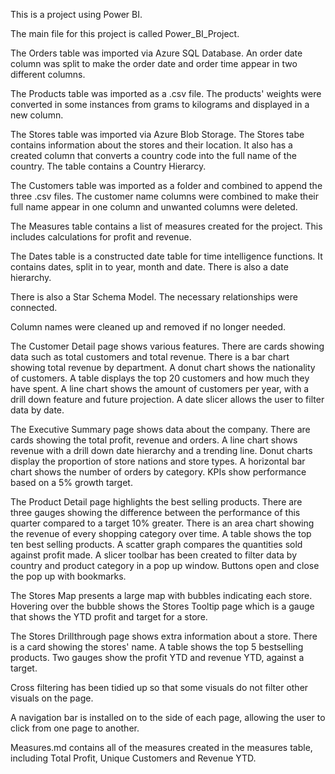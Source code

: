 This is a project using Power BI.

The main file for this project is called Power_BI_Project.

The Orders table was imported via Azure SQL Database.
An order date column was split to make the order date and order time appear in two different columns.

The Products table was imported as a .csv file.
The products' weights were converted in some instances from grams to kilograms and displayed in a new column.

The Stores table was imported via Azure Blob Storage.
The Stores tabe contains information about the stores and their location. It also has a created column that converts a country code into the full name of the country. The table contains a Country Hierarcy.

The Customers table was imported as a folder and combined to append the three .csv files.
The customer name columns were combined to make their full name appear in one column and unwanted columns were deleted.

The Measures table contains a list of measures created for the project. This includes calculations for profit and revenue.

The Dates table is a constructed date table for time intelligence functions.
It contains dates, split in to year, month and date. There is also a date hierarchy.

There is also a Star Schema Model. The necessary relationships were connected.

Column names were cleaned up and removed if no longer needed.

The Customer Detail page shows various features.
There are cards showing data such as total customers and total revenue.
There is a bar chart showing total revenue by department.
A donut chart shows the nationality of customers.
A table displays the top 20 customers and how much they have spent.
A line chart shows the amount of customers per year, with a drill down feature and future projection.
A date slicer allows the user to filter data by date.

The Executive Summary page shows data about the company.
There are cards showing the total profit, revenue and orders.
A line chart shows revenue with a drill down date hierarchy and a trending line.
Donut charts display the proportion of store nations and store types.
A horizontal bar chart shows the number of orders by category.
KPIs show performance based on a 5% growth target.

The Product Detail page highlights the best selling products.
There are three gauges showing the difference between the performance of this quarter compared to a target 10% greater.
There is an area chart showing the revenue of every shopping category over time.
A table shows the top ten best selling products.
A scatter graph compares the quantities sold against profit made.
A slicer toolbar has been created to filter data by country and product category in a pop up window. Buttons open and close the pop up with bookmarks.

The Stores Map presents a large map with bubbles indicating each store. Hovering over the bubble shows the Stores Tooltip page which is a gauge that shows the YTD profit and target for a store.

The Stores Drillthrough page shows extra information about a store.
There is a card showing the stores' name. A table shows the top 5 bestselling products. Two gauges show the profit YTD and revenue YTD, against a target.

Cross filtering has been tidied up so that some visuals do not filter other visuals on the page.

A navigation bar is installed on to the side of each page, allowing the user to click from one page to another.

Measures.md contains all of the measures created in the measures table, including Total Profit, Unique Customers and Revenue YTD.